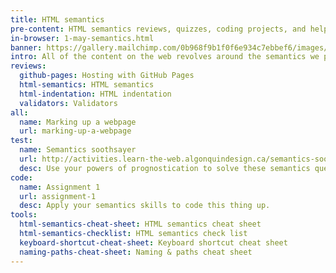 ```yaml
---
title: HTML semantics
pre-content: HTML semantics reviews, quizzes, coding projects, and helpful tools.
in-browser: 1-may-semantics.html
banner: https://gallery.mailchimp.com/0b968f9b1f0f6e934c7ebbef6/images/db304039-f4b8-4811-9ec8-14c8e6658040.png
intro: All of the content on the web revolves around the semantics we present in our HTML. They’re important to help people and robots understand our content whether they’re using their eyeballs, a screen reader, or a search ranking algorithm.
reviews:
  github-pages: Hosting with GitHub Pages
  html-semantics: HTML semantics
  html-indentation: HTML indentation
  validators: Validators
all:
  name: Marking up a webpage
  url: marking-up-a-webpage
test:
  name: Semantics soothsayer
  url: http://activities.learn-the-web.algonquindesign.ca/semantics-soothsayer/
  desc: Use your powers of prognostication to solve these semantics questions.
code:
  name: Assignment 1
  url: assignment-1
  desc: Apply your semantics skills to code this thing up.
tools:
  html-semantics-cheat-sheet: HTML semantics cheat sheet
  html-semantics-checklist: HTML semantics check list
  keyboard-shortcut-cheat-sheet: Keyboard shortcut cheat sheet
  naming-paths-cheat-sheet: Naming & paths cheat sheet
---
```

